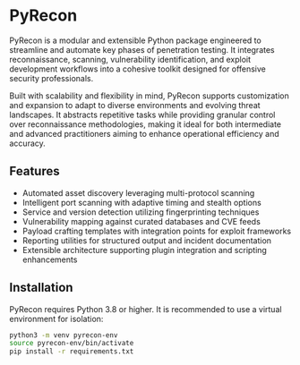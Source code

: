# PyRecon

PyRecon is a modular and extensible Python package engineered to streamline and automate key phases of penetration testing. It integrates reconnaissance, scanning, vulnerability identification, and exploit development workflows into a cohesive toolkit designed for offensive security professionals.

Built with scalability and flexibility in mind, PyRecon supports customization and expansion to adapt to diverse environments and evolving threat landscapes. It abstracts repetitive tasks while providing granular control over reconnaissance methodologies, making it ideal for both intermediate and advanced practitioners aiming to enhance operational efficiency and accuracy.

## Features

- Automated asset discovery leveraging multi-protocol scanning  
- Intelligent port scanning with adaptive timing and stealth options  
- Service and version detection utilizing fingerprinting techniques  
- Vulnerability mapping against curated databases and CVE feeds  
- Payload crafting templates with integration points for exploit frameworks  
- Reporting utilities for structured output and incident documentation  
- Extensible architecture supporting plugin integration and scripting enhancements

## Installation

PyRecon requires Python 3.8 or higher. It is recommended to use a virtual environment for isolation:

```bash
python3 -m venv pyrecon-env
source pyrecon-env/bin/activate
pip install -r requirements.txt
